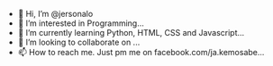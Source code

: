 - 👋 Hi, I’m @jersonalo
- 👀 I’m interested in Programming...
- 🌱 I’m currently learning Python, HTML, CSS and Javascript...
- 💞️ I’m looking to collaborate on ...
- 📫 How to reach me. Just pm me on facebook.com/ja.kemosabe...

<!---
jersonalo/jersonalo is a ✨ special ✨ repository because its `README.md` (this file) appears on your GitHub profile.
You can click the Preview link to take a look at your changes.
--->
